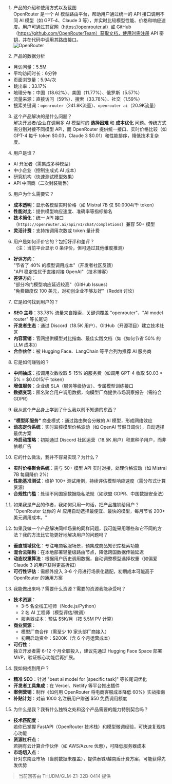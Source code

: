 
1. 产品的介绍和使用方式以及截图  
OpenRouter 是一个 AI 模型路由平台，帮助用户通过统一的 API 接口调用不同 AI 模型（如 GPT-4、Claude 3 等），并实时比较模型性能、价格和响应速度。用户可通过其官网（https://openrouter.ai）或 GitHub（https://github.com/OpenRouterTeam）获取文档，使用时需注册 API 密钥，并在代码中调用其路由接口。  
![OpenRouter](https://cdn-images.toolify.ai/170349916049388227.jpg)  

2. 产品的数据分析  
- 月访问量：5.5M  
- 平均访问时长：6分钟  
- 页面浏览量：5.94/次  
- 跳出率：33.17%  
- 地理分布：中国（18.62%）、美国（11.77%）、俄罗斯（5.57%）  
- 流量来源：直接访问（59%）、搜索（33.78%）、社交（1.59%）  
- 搜索关键词：`openrouter`（241.8K流量）、`openrouter ai`（20.9K流量）  

3. 这个产品解决的是什么问题？  
解决开发者/企业在调用多 AI 模型时的 **选择困难** 和 **成本优化** 问题。传统方式需分别对接不同模型 API，而 OpenRouter 提供统一接口、实时价格比较（如 GPT-4 每千 token $0.03，Claude 3 $0.01）和性能排序，降低技术复杂度。

4. 用户是谁？  
- AI 开发者（需集成多种模型）  
- 中小企业（控制生成式 AI 成本）  
- 研究机构（快速测试模型效果）  
- API 中间商（二次封装销售）

5. 用户为什么需要它？  
- **成本透明**：显示各模型实时价格（如 Mistral 7B 仅 $0.0004/千 token）  
- **性能对比**：提供模型响应速度、准确率等指标排名  
- **技术简化**：统一 API 接口（`https://openrouter.ai/api/v1/chat/completions`）兼容 50+ 模型  
- **灵活计费**：支持按调用次数或 token 量计费

6. 用户是如何评价它的？包括好评和差评？  
（注：当前平台显示 0 条评价，但可通过其他维度推测）  
- **好评方向**：  
  "节省了 40% 的模型调用成本"（开发者社区反馈）  
  "API 稳定性优于直接对接 OpenAI"（技术博客）  
- **差评方向**：  
  "部分冷门模型响应延迟较高"（GitHub Issues）  
  "免费额度仅 100 美元，对初创企业不够友好"（Reddit 讨论）

7. 它是如何找到用户的？  
- **SEO 主导**：33.78% 流量来自搜索，关键词覆盖 "openrouter"、"AI model router" 等长尾词  
- **开发者生态**：通过 Discord（18.5K 用户）、GitHub（开源项目）建立技术社区  
- **内容营销**：官网提供模型对比指南、最佳实践文档（如《如何节省 50% 的 LLM 成本》）  
- **合作伙伴**：被 Hugging Face、LangChain 等平台列为推荐 AI 服务商

8. 它是如何赚钱的？  
- **中间抽成**：按调用次数收取 5-15% 的服务费（如调用 GPT-4 收取 $0.03 * 5% = $0.0015/千 token）  
- **增值服务**：企业级 SLA（服务等级协议）、专属模型训练接口  
- **数据变现**：匿名聚合用户调用数据，向模型厂商提供市场洞察报告（需符合 GDPR）

9. 我从这个产品身上学到了什么我以前不知道的东西？  
- **"模型即服务"** 商业模式：通过路由聚合分散的 AI 模型，形成网络效应  
- **动态定价系统**：实时监控模型价格波动（如 OpenAI 节假日调价），自动选择最优方案  
- **冷启动策略**：初期通过 Discord 社区运营（18.5K 用户）积累种子用户，而非依赖广告

10. 它的什么做法，我并不容易实现？为什么？  
- **实时价格聚合系统**：需与 50+ 模型 API 实时对接，处理价格波动（如 Mistral 7B 每周降价 2%）  
- **性能基准测试**：维护 100+ 测试用例，持续评估模型响应速度（需分布式计算资源）  
- **合规性门槛**：处理不同国家数据隐私法规（如欧盟 GDPR、中国数据安全法）

11. 如果我是产品的作者，我如何只用一句话，把产品推销给用户？  
"OpenRouter 让你的 AI 应用自动选择最便宜、最快的模型，每月节省 200+ 美元调用成本。"

12. 如果我做一个产品解决同样场景的同样问题，我可能采用哪些和它不同的方法？我的方法比它能更好地解决用户的问题吗？  
- **垂直领域优化**：专注电商客服场景，预集成商品知识库检索功能  
- **混合云架构**：在本地部署轻量级路由节点，降低跨国数据传输延迟  
- **动态权重算法**：根据用户历史调用数据，自动调整模型选择权重（如偏爱 Claude 3 的用户获得更高折扣）  
- **可行性评估**：需额外投入 3-6 个月进行场景化适配，初期成本可能高于 OpenRouter 的通用方案

13. 我能做出来吗？需要什么资源？需要的资源我能承受吗？  
- **技术资源**：  
  - 3-5 名全栈工程师（Node.js/Python）  
  - 2 名 AI 工程师（模型评估/微调）  
  - 服务器成本：预估 $5K/月（按 5.5M PV 计算）  
- **商业资源**：  
  - 模型厂商合作（需至少 10 家头部厂商接入）  
  - 初期启动资金：$200K（含 6 个月运营成本）  
- **可行性**：  
  独立开发者需 6-12 个月全职投入，建议先通过 Hugging Face Space 部署 MVP，验证核心功能后再扩展。

14. 我如何找到用户？  
- **精准 SEO**：针对 "best ai model for [specific task]" 等长尾词优化  
- **开发者工具集成**：在 Vercel、Netlify 等平台推出插件  
- **案例营销**：制作《如何用 OpenRouter 将电商客服成本降低 60%》实战指南  
- **补贴计划**：对前 1000 名注册用户赠送 $50 免费调用额度

15. 为什么是我？我有什么独特之处和这个产品需要的能力特别契合吗？  
- **技术匹配度**：  
  若你已掌握 FastAPI（OpenRouter 技术栈）和模型微调经验，可快速复现核心功能  
- **资源杠杆点**：  
  若拥有云计算合作伙伴（如 AWS/Azure 优惠），可降低服务器成本  
- **市场切入点**：  
  针对东南亚市场（当前数据未覆盖），提供泰铢/越南盾计费方案，可能获得先发优势  

> 当前回答由 THUDM/GLM-Z1-32B-0414 提供